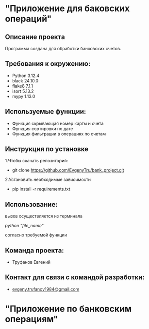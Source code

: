 # "Приложение для баковских операций"
## Описание проекта
Программа создана для обработки банковских счетов.
## Требования к окружению:
* Python 3.12.4
* black 24.10.0
* flake8 7.1.1
* isort 5.13.2
* mypy 1.13.0
## Используемые функции:
* Функция скрывающая номер карты и счета
* Функция сортировки по дате
* Функция фильтрации в операциях по счетам
## Инструкция по установке
1.Чтобы скачать репозиторий:
* git clone https://github.com/EvgenyTru/bank_project.git

2.Установить необходимые зависимости
* pip install -r requirements.txt
## Использование:
вызов осуществляется из терминала

*python "file_name"*

согласно требуемой функции
## Команда проекта:
* Труфанов Евгений 
## Контакт для связи с командой разработки:
* evgeny.trufanov1984@gmail.com
# "Приложение по банковским операциям"